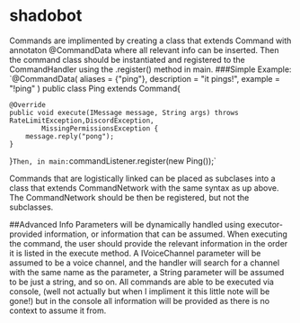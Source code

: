 # shadobot
Commands are implimented by creating a class that extends Command with annotaton @CommandData where all relevant info can be inserted. Then the command class should be instantiated and registered to the CommandHandler using the .register() method in main.
###Simple Example:
`@CommandData(
        aliases = {"ping"},
        description = "it pings!",
        example = "!ping"
)
public class Ping extends Command{

    @Override
    public void execute(IMessage message, String args) throws RateLimitException,DiscordException,
            MissingPermissionsException {
        message.reply("pong");
    }
}`
Then, in main:
`commandListener.register(new Ping());`

Commands that are logistically linked can be placed as subclases into a class that extends CommandNetwork with the same syntax as up above. The CommandNetwork should be then be registered, but not the subclasses.

##Advanced Info
Parameters will be dynamically handled using executor-provided information, or information that can be assumed. When executing the command, the user should provide the relevant information in the order it is listed in the execute method. A IVoiceChannel parameter will be assumed to be a voice channel, and the handler will search for a channel with the same name as the parameter, a String parameter will be assumed to be just a string, and so on. All commands are able to be executed via console, (well not actually but when I impliment it this little note will be gone!) but in the console all information will be provided as there is no context to assume it from.
